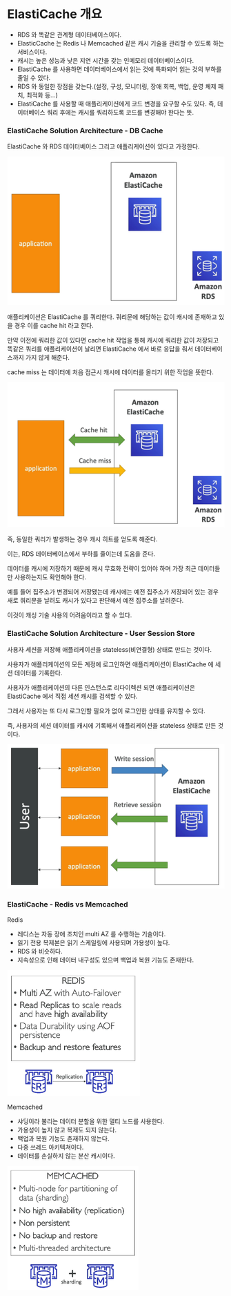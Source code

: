# ElastiCache 개요

- RDS 와 똑같은 관계형 데이터베이스이다.
- ElasticCache 는 Redis 나 Memcached 같은 캐시 기술을 관리할 수 있도록 하는 서비스이다.
- 캐시는 높은 성능과 낮은 지연 시간을 갖는 인메모리 데이터베이스이다.
- ElastiCache 를 사용하면 데이터베이스에서 읽는 것에 특화되어 읽는 것의 부하를 줄일 수 있다.
- RDS 와 동일한 장점을 갖는다.(설정, 구성, 모니터링, 장애 회복, 백업, 운영 체제 패치, 최적화 등...)
- ElastiCache 를 사용할 때 애플리케이션에게 코드 변경을 요구할 수도 있다. 즉, 데이터베이스 쿼리 후에는 캐시를 쿼리하도록 코드를 변경해야 한다는 뜻.

### ElastiCache Solution Architecture - DB Cache

ElastiCache 와 RDS 데이터베이스 그리고 애플리케이션이 있다고 가정한다.

![](image/21.png)

애플리케이션은 ElastiCache 를 쿼리한다. 쿼리문에 해당하는 값이 캐시에 존재하고 있을 경우 이를 cache hit 라고 한다.

만약 이전에 쿼리한 값이 있다면 cache hit 작업을 통해 캐시에 쿼리한 값이 저장되고 똑같은 쿼리를 애플리케이션이 날리면 ElastiCache 에서 바로 응답을 줘서 데이터베이스까지 가지 않게 해준다.

cache miss 는 데이터에 처음 접근시 캐시에 데이터를 올리기 위한 작업을 뜻한다.

![](image/22.png)
 
즉, 동일한 쿼리가 발생하는 경우 캐시 히트를 얻도록 해준다.

이는, RDS 데이터베이스에서 부하를 줄이는데 도움을 준다.

데이터를 캐시에 저장하기 때문에 캐시 무효화 전략이 있어야 하며 가장 최근 데이터들만 사용하는지도 확인해야 한다.

예를 들어 집주소가 변경되어 저장됐는데 캐시에는 예전 집주소가 저장되어 있는 경우 새로 쿼리문을 날려도 캐시가 있다고 판단해서 예전 집주소를 날려준다.

이것이 캐싱 기술 사용의 어려움이라고 할 수 있다.

### ElastiCache Solution Architecture - User Session Store

사용자 세션을 저장해 애플리케이션을 stateless(비연결형) 상태로 만드는 것이다.

사용자가 애플리케이션의 모든 계정에 로그인하면 애플리케이션이 ElastiCache 에 세션 데이터를 기록한다.

사용자가 애플리케이션의 다른 인스턴스로 리다이렉션 되면 애플리케이션은 ElastiCache 에서 직접 세션 캐시를 검색할 수 있다.

그래서 사용자는 또 다시 로그인할 필요가 없이 로그인한 상태를 유지할 수 있다.

즉, 사용자의 세션 데이터를 캐시에 기록해서 애플리케이션을 stateless 상태로 만든 것이다.

![](image/23.png)

### ElastiCache - Redis vs Memcached

Redis
- 레디스는 자동 장애 조치인 multi AZ 를 수행하는 기술이다.
- 읽기 전용 복제본은 읽기 스케일링에 사용되며 가용성이 높다.
- RDS 와 비슷하다.
- 지속성으로 인해 데이터 내구성도 있으며 백업과 복원 기능도 존재한다.

![](image/24.png)
  
Memcached
- 샤딩이라 불리는 데이터 분할을 위한 멀티 노드를 사용한다.
- 가용성이 높지 않고 복제도 되지 않는다.
- 백업과 복원 기능도 존재하지 않는다.
- 다중 쓰레드 아키텍쳐이다.
- 데이터를 손실하지 않는 분산 캐시이다.

![](image/25.png)
